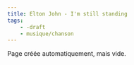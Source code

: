 ```yaml
---
title: Elton John - I'm still standing
tags:
    - -draft
    - musique/chanson
---
```


Page créée automatiquement, mais vide.
